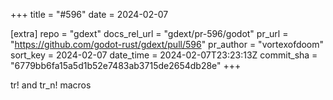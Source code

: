 +++
title = "#596"
date = 2024-02-07

[extra]
repo = "gdext"
docs_rel_url = "gdext/pr-596/godot"
pr_url = "https://github.com/godot-rust/gdext/pull/596"
pr_author = "vortexofdoom"
sort_key = 2024-02-07
date_time = 2024-02-07T23:23:13Z
commit_sha = "6779bb6fa15a5d1b52e7483ab3715de2654db28e"
+++

tr! and tr_n! macros
